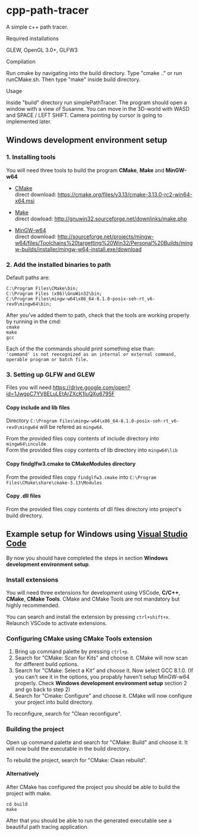 # cpp-path-tracer
A simple c++ path tracer.


Required installations

GLEW, OpenGL 3.0+, GLFW3


Compilation

Run cmake by navigating into the build directory. Type "cmake .." or run runCMake.sh. Then type "make" inside build directory.


Usage

Inside "build" directory run simplePathTracer. The program should open a window with a view of Susanne. You can move
in the 3D-world with WASD and SPACE / LEFT SHIFT. Camera pointing by cursor is going to implemented later.


## Windows development environment setup

### 1. Installing tools

You will need three tools to build the program **CMake**, **Make** and **MinGW-w64**

- [CMake](https://cmake.org/)\
    direct download:
    https://cmake.org/files/v3.13/cmake-3.13.0-rc2-win64-x64.msi

- [Make](http://gnuwin32.sourceforge.net/packages/make.htm)\
    direct dowload:
    http://gnuwin32.sourceforge.net/downlinks/make.php

- [MinGW-w64](https://mingw-w64.org/doku.php)\
    direct download:
    http://sourceforge.net/projects/mingw-w64/files/Toolchains%20targetting%20Win32/Personal%20Builds/mingw-builds/installer/mingw-w64-install.exe/download

### 2. Add the installed binaries to path
Default paths are:
```
C:\Program Files\CMake\bin;
C:\Program Files (x86)\GnuWin32\bin;
C:\Program Files\mingw-w64\x86_64-8.1.0-posix-seh-rt_v6-rev0\mingw64\bin;
```

After you've added them to path, check that the tools are working properly by running in the cmd:\
```cmake```\
```make```\
```gcc```

Each of the the commands should print something else than:\
 ```'command' is not reecognized as an internal or external command, operable program or batch file.```
### 3. Setting up GLFW and GLEW
Files you will need https://drive.google.com/open?id=1JwgpC7YV8ELuLEtArZXcK1IuQXu6795F

#### Copy include and lib files
Directory ```C:\Program Files\mingw-w64\x86_64-8.1.0-posix-seh-rt_v6-rev0\mingw64``` will be refered as ```mingw64```.

From the provided files copy contents of include directory into ```mingw64\inculde```\
Form the provided files copy contents of lib directory into ```mingw64\lib```

#### Copy findglfw3.cmake to CMakeModules directory
From the provided files copy ```findglfw3.cmake``` into ```C:\Program Files\CMake\share\cmake-3.13\Modules```

#### Copy .dll files
From the provided files copy contents of dll files directory into project's build directory.

## Example setup for Windows using [Visual Studio Code](https://code.visualstudio.com/)
By now you should have completed the steps in section **Windows development environment setup**.

### Install extensions
You will need three extensions for development using VSCode, **C/C++**, **CMake**, **CMake Tools**. CMake and CMake Tools are not mandatory but highly recommended.

You can search and install the extension by pressing ```ctrl+shift+x```. Relaunch VSCode to activate extensions.

### Configuring CMake using CMake Tools extension
1. Bring up command palette by pressing ```ctrl+p```.
2. Search for "CMake: Scan for Kits" and choose it. CMake will now scan for different build options.
3. Search for "CMake: Select a Kit" and choose it. Now select GCC 8.1.0. (If you can't see it in the options, you propably haven't setup MinGW-w64 properly. Check **Windows development environment setup** section 2 and go back to step 2)
4. Search for "Cmake: Configure" and choose it. CMake will now configure your project into build directory.

To reconfigure, search for "Clean reconfigure".

### Building the project
Open up command palette and search for "CMake: Build" and choose it. It will now build the executable in the build directory.

To rebuild the project, search for "CMake: Clean rebuild".

#### Alternatively
After CMake has configured the project you should be able to build the project with make.
```
cd build
make
```

After that you should be able to run the generated executable see a beautiful path tracing application.